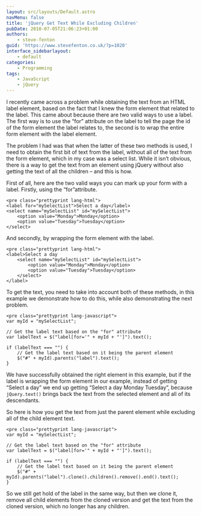 ```yaml
---
layout: src/layouts/Default.astro
navMenu: false
title: 'jQuery Get Text While Excluding Children'
pubDate: 2010-07-05T21:06:23+01:00
authors:
    - steve-fenton
guid: 'https://www.stevefenton.co.uk/?p=1020'
interface_sidebarlayout:
    - default
categories:
    - Programming
tags:
    - JavaScript
    - jQuery
---
```


I recently came across a problem while obtaining the text from an HTML label element, based on the fact that I knew the form element that related to the label. This came about because there are two valid ways to use a label. The first way is to use the “for” attribute on the label to tell the page the id of the form element the label relates to, the second is to wrap the entire form element with the label element.

The problem I had was that when the latter of these two methods is used, I need to obtain the first bit of text from the label, without all of the text from the form element, which in my case was a select list. While it isn’t obvious, there is a way to get the text from an element using jQuery without also getting the text of all the children – and this is how.

First of all, here are the two valid ways you can mark up your form with a label. Firstly, using the “for”attribute.

```
<pre class="prettyprint lang-html">
<label for="mySelectList">Select a day</label>
<select name="mySelectList" id="mySelectList">
    <option value="Monday">Monday</option>
    <option value="Tuesday">Tuesday</option>
</select>
```
And secondly, by wrapping the form element with the label.

```
<pre class="prettyprint lang-html">
<label>Select a day
    <select name="mySelectList" id="mySelectList">
        <option value="Monday">Monday</option>
        <option value="Tuesday">Tuesday</option>
    </select>
</label>
```
To get the text, you need to take into account both of these methods, in this example we demonstrate how to do this, while also demonstrating the next problem.

```
<pre class="prettyprint lang-javascript">
var myId = "mySelectList";

// Get the label text based on the "for" attribute
var labelText = $("label[for='" + myId + "']").text();

if (labelText === "") {
    // Get the label text based on it being the parent element
    $("#" + myId).parents("label").text();
}
```
We have successfully obtained the right element in this example, but if the label is wrapping the form element in our example, instead of getting “Select a day” we end up getting “Select a day Monday Tuesday”, because `jQuery.text()` brings back the text from the selected element and all of its descendants.

So here is how you get the text from just the parent element while excluding all of the child element text.

```
<pre class="prettyprint lang-javascript">
var myId = "mySelectList";

// Get the label text based on the "for" attribute
var labelText = $("label[for='" + myId + "']").text();

if (labelText === "") {
    // Get the label text based on it being the parent element
    $("#" + myId).parents("label").clone().children().remove().end().text();
}
```
So we still get hold of the label in the same way, but then we clone it, remove all child elements from the cloned version and get the text from the cloned version, which no longer has any children.